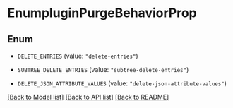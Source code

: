 # EnumpluginPurgeBehaviorProp

## Enum


* `DELETE_ENTRIES` (value: `"delete-entries"`)

* `SUBTREE_DELETE_ENTRIES` (value: `"subtree-delete-entries"`)

* `DELETE_JSON_ATTRIBUTE_VALUES` (value: `"delete-json-attribute-values"`)


[[Back to Model list]](../README.md#documentation-for-models) [[Back to API list]](../README.md#documentation-for-api-endpoints) [[Back to README]](../README.md)


